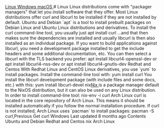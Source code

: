 <a href="linux.html" class="navButton-94f2579c--pageItemWithChildrenNested-2c5d8183--navButtonClickable-161b88ca--navButtonOpened-6a88552e">
<span class="text-4505230f--UIH300-2063425d--textContentFamily-49a318e1--navButtonLabel-14a4968f">Linux</span>
</a>
<a href="windows.html" class="navButton-94f2579c--pageItemWithChildrenNested-2c5d8183--navButtonClickable-161b88ca">
<span class="text-4505230f--UIH300-2063425d--textContentFamily-49a318e1--navButtonLabel-14a4968f">Windows</span>
</a>
<a href="macos.html" class="navButton-94f2579c--pageItemWithChildrenNested-2c5d8183--navButtonClickable-161b88ca">
<span class="text-4505230f--UIH300-2063425d--textContentFamily-49a318e1--navButtonLabel-14a4968f">macOS</span>
</a>
# <span class="text-4505230f--DisplayH900-bfb998fa--textContentFamily-49a318e1">Linux</span>
<span class="text-4505230f--UIH300-2063425d--textUIFamily-5ebd8e40--text-8ee2c8b2">
</span>
<span class="text-4505230f--UIH300-2063425d--textUIFamily-5ebd8e40--text-8ee2c8b2">
</span>
<span class="text-4505230f--TextH400-3033861f--textContentFamily-49a318e1">
<span data-key="d769d15f4a654771846cc59f45ea7901">
<span data-offset-key="d769d15f4a654771846cc59f45ea7901:0">Linux distributions come with "packager managers" that let you install software that they offer. Most Linux distributions offer curl and libcurl to be installed if they are not installed by default.</span>
</span>
</span>
<span class="text-4505230f--HeadingH700-04e1a2a3--textContentFamily-49a318e1">
<span data-key="857547443de043a48046d27c6ac79a87">
<span data-offset-key="857547443de043a48046d27c6ac79a87:0">Ubuntu and Debian</span>
</span>
</span>
<span class="text-4505230f--TextH400-3033861f--textContentFamily-49a318e1">
<span data-key="b223a33a833147fd8575e95fbd1ac81d">
<span data-offset-key="b223a33a833147fd8575e95fbd1ac81d:0">`apt`</span>
<span data-offset-key="b223a33a833147fd8575e95fbd1ac81d:1"> is a tool to install prebuilt packages on Debian Linux and Ubuntu Linux distributions and derivatives.</span>
</span>
</span>
<span class="text-4505230f--TextH400-3033861f--textContentFamily-49a318e1">
<span data-key="c8e747be066a49e0899fbbe5d22f7efa">
<span data-offset-key="c8e747be066a49e0899fbbe5d22f7efa:0">To install the curl command-line tool, you usually just</span>
</span>
</span>    apt install curl<span class="text-4505230f--TextH400-3033861f--textContentFamily-49a318e1">
<span data-key="92a926e3313e45fa81c244bd9331f228">
<span data-offset-key="92a926e3313e45fa81c244bd9331f228:0">…and that then makes sure the dependencies are installed and usually libcurl is then also installed as an individual package.</span>
</span>
</span>
<span class="text-4505230f--TextH400-3033861f--textContentFamily-49a318e1">
<span data-key="01c14da4f1c6493695df93fe7d535f20">
<span data-offset-key="01c14da4f1c6493695df93fe7d535f20:0">If you want to build applications against libcurl, you need a development package installed to get the include headers and some additional documentation, etc. You can then select a libcurl with the TLS backend you prefer:</span>
</span>
</span>    apt install libcurl4-openssl-dev<span class="text-4505230f--TextH400-3033861f--textContentFamily-49a318e1">
<span data-key="4b1cca6ad8f44286abac2fab0eeded55">
<span data-offset-key="4b1cca6ad8f44286abac2fab0eeded55:0">or</span>
</span>
</span>    apt install libcurl4-nss-dev<span class="text-4505230f--TextH400-3033861f--textContentFamily-49a318e1">
<span data-key="e858730b86e54887b9a0f6e0b85d7862">
<span data-offset-key="e858730b86e54887b9a0f6e0b85d7862:0">or</span>
</span>
</span>    apt install libcurl4-gnutls-dev<span class="text-4505230f--HeadingH700-04e1a2a3--textContentFamily-49a318e1">
<span data-key="a319e894f41d4e388e9bf0150622e16c">
<span data-offset-key="a319e894f41d4e388e9bf0150622e16c:0">Redhat and Centos</span>
</span>
</span>
<span class="text-4505230f--TextH400-3033861f--textContentFamily-49a318e1">
<span data-key="dc8997810f5248e0b6576ab6a4b0248e">
<span data-offset-key="dc8997810f5248e0b6576ab6a4b0248e:0">With Redhat Linux and CentOS Linux derivatives, you use </span>
<span data-offset-key="dc8997810f5248e0b6576ab6a4b0248e:1">`yum`</span>
<span data-offset-key="dc8997810f5248e0b6576ab6a4b0248e:2"> to install packages. Install the command-line tool with:</span>
</span>
</span>    yum install curl<span class="text-4505230f--TextH400-3033861f--textContentFamily-49a318e1">
<span data-key="b061946795f34b48b19df68d6d59ed66">
<span data-offset-key="b061946795f34b48b19df68d6d59ed66:0">You install the libcurl development package (with include files and some docs, etc.) with this:</span>
</span>
</span>    yum install libcurl-devel<span class="text-4505230f--HeadingH600-23f228db--textContentFamily-49a318e1">
<span data-key="b4f844d711dd4aea816a6d39524cc7e7">
<span data-offset-key="b4f844d711dd4aea816a6d39524cc7e7:0">nix</span>
</span>
</span>
<span class="text-4505230f--TextH400-3033861f--textContentFamily-49a318e1">
<span data-key="8bd1c03dc6a747a1be82cf33ca08e71d">
<span data-offset-key="8bd1c03dc6a747a1be82cf33ca08e71d:0">
<span data-slate-zero-width="z">​</span>
</span>
</span>
<a href="https://nixos.org/nix/" class="link-a079aa82--primary-53a25e66--link-faf6c434">
<span data-key="280f98dd26e049e8873741a4153addb2">
<span data-offset-key="280f98dd26e049e8873741a4153addb2:0">Nix</span>
</span>
</a>
<span data-key="901f312e5b664bef82bc1b34994acbd1">
<span data-offset-key="901f312e5b664bef82bc1b34994acbd1:0"> is a package manager default to the NixOS distribution, but it can also be used on any Linux distribution.</span>
</span>
</span>
<span class="text-4505230f--TextH400-3033861f--textContentFamily-49a318e1">
<span data-key="e513324366324aefae5ec996ed508484">
<span data-offset-key="e513324366324aefae5ec996ed508484:0">In order to install command-line tool:</span>
</span>
</span>    nix-env -i curl<span class="text-4505230f--HeadingH700-04e1a2a3--textContentFamily-49a318e1">
<span data-key="730476474069464ba012acb46a8f0e8b">
<span data-offset-key="730476474069464ba012acb46a8f0e8b:0">Arch Linux</span>
</span>
</span>
<span class="text-4505230f--TextH400-3033861f--textContentFamily-49a318e1">
<span data-key="a3c3da89777c4cb2aae5f86636540a96">
<span data-offset-key="a3c3da89777c4cb2aae5f86636540a96:0">curl is located in the core repository of Arch Linux. This means it should be installed automatically if you follow the normal installation procedure.</span>
</span>
</span>
<span class="text-4505230f--TextH400-3033861f--textContentFamily-49a318e1">
<span data-key="95d3a34e31a34268ad41e68e0af61e4e">
<span data-offset-key="95d3a34e31a34268ad41e68e0af61e4e:0">If curl is not installed, Arch Linux uses </span>
<span data-offset-key="95d3a34e31a34268ad41e68e0af61e4e:1">`pacman`</span>
<span data-offset-key="95d3a34e31a34268ad41e68e0af61e4e:2"> to install packages:</span>
</span>
</span>    pacman -S curl<a href="../get.html" class="reset-3c756112--card-6570f064--whiteCard-fff091a4--cardPrevious-56a5e674">
</a>
<span class="text-4505230f--TextH200-a3425406--textContentFamily-49a318e1">Previous</span>
<span class="text-4505230f--UIH400-4e41e82a--textContentFamily-49a318e1">Get curl</span>
<a href="windows.html" class="reset-3c756112--card-6570f064--whiteCard-fff091a4--cardNext-19241c42">
</a>
<span class="text-4505230f--UIH400-4e41e82a--textContentFamily-49a318e1">Windows</span>
<span class="text-4505230f--TextH200-a3425406--textContentFamily-49a318e1">Last updated 8 months ago</span>
<span class="text-4505230f--InfoH100-1e92e1d1--textContentFamily-49a318e1">Contents</span>
<a href="linux.html#ubuntu-and-debian" class="reset-3c756112--menuItem-aa02f6ec--menuItemLight-757d5235--menuItemInline-173bdf97--pageTocItem-f4427024">
</a>
<span class="text-4505230f--UIH300-2063425d--textContentFamily-49a318e1">
<span class="text-4505230f--UIH200-50ead35f--textContentFamily-49a318e1">Ubuntu and Debian</span>
</span>
<a href="linux.html#redhat-and-centos" class="reset-3c756112--menuItem-aa02f6ec--menuItemLight-757d5235--menuItemInline-173bdf97--pageTocItem-f4427024">
</a>
<span class="text-4505230f--UIH300-2063425d--textContentFamily-49a318e1">
<span class="text-4505230f--UIH200-50ead35f--textContentFamily-49a318e1">Redhat and Centos</span>
</span>
<a href="linux.html#nix" class="reset-3c756112--menuItem-aa02f6ec--menuItemLight-757d5235--menuItemInline-173bdf97--pageTocItem-f4427024">
</a>
<span class="text-4505230f--UIH300-2063425d--textContentFamily-49a318e1">
<span class="text-4505230f--UIH200-50ead35f--textContentFamily-49a318e1--pageTocLinkH2-2294976c">nix</span>
</span>
<a href="linux.html#arch-linux" class="reset-3c756112--menuItem-aa02f6ec--menuItemLight-757d5235--menuItemInline-173bdf97--pageTocItem-f4427024">
</a>
<span class="text-4505230f--UIH300-2063425d--textContentFamily-49a318e1">
<span class="text-4505230f--UIH200-50ead35f--textContentFamily-49a318e1">Arch Linux</span>
</span>
